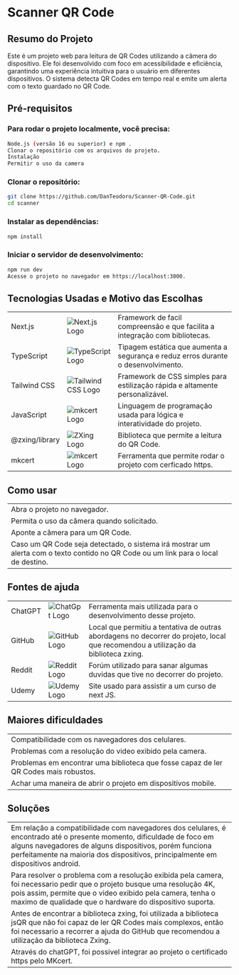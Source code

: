 # Scanner QR Code

## Resumo do Projeto

Este é um projeto web para leitura de QR Codes utilizando a câmera do dispositivo. Ele foi desenvolvido com foco em acessibilidade e eficiência, garantindo uma experiência intuitiva para o usuário em diferentes dispositivos. O sistema detecta QR Codes em tempo real e emite um alerta com o texto guardado no QR Code.

## Pré-requisitos

### Para rodar o projeto localmente, você precisa:

```bash
Node.js (versão 16 ou superior) e npm .
Clonar o repositório com os arquivos do projeto.
Instalação
Permitir o uso da camera
```

### Clonar o repositório:

```bash
git clone https://github.com/DanTeodoro/Scanner-QR-Code.git
cd scanner
```

### Instalar as dependências:

```bash
npm install
```

### Iniciar o servidor de desenvolvimento:

```bash
npm run dev
Acesse o projeto no navegador em https://localhost:3000.
```

## Tecnologias Usadas e Motivo das Escolhas

<table>
  <tbody>
    <tr>
      <td>Next.js</td>
      <td><img src="https://img.shields.io/badge/Next-black?style=for-the-badge&logo=next.js&logoColor=white" alt="Next.js Logo"></td>
      <td>Framework de facil compreensão e que facilita a integração com bibliotecas.</td>
    </tr>
    <tr>
      <td>TypeScript</td>
      <td><img src="https://img.shields.io/badge/TypeScript-%23007ACC.svg?style=for-the-badge&logo=typescript&logoColor=white" alt="TypeScript Logo"></td>
      <td>Tipagem estática que aumenta a segurança e reduz erros durante o desenvolvimento.</td>
    </tr>
    <tr>
      <td>Tailwind CSS</td>
      <td><img src="https://img.shields.io/badge/tailwindcss-%2338B2AC.svg?style=for-the-badge&logo=tailwind-css&logoColor=white" alt="Tailwind CSS Logo"></td>
      <td>Framework de CSS simples para estilização rápida e altamente personalizável.</td>
    </tr>
    <tr>
      <td>JavaScript</td>
      <td><img src="https://img.shields.io/badge/javascript-%23323330.svg?style=for-the-badge&logo=javascript&logoColor=%23F7DF1E" alt="mkcert Logo"></td>
      <td>Linguagem de programação usada para lógica e interatividade do projeto.</td>
    </tr>
    <tr>
      <td>@zxing/library</td>
      <td><img src="https://img.shields.io/badge/ZXing-lightgrey?style=for-the-badge" alt="ZXing Logo"></td>
      <td>Biblioteca que permite a leitura do QR Code.</td>
    </tr>
    <tr>
      <td>mkcert</td>
      <td><img src="https://img.shields.io/badge/mkcert-blue?style=for-the-badge" alt="mkcert Logo"></td>
      <td>Ferramenta que permite rodar o projeto com cerficado https.</td>
    </tr>
  </tbody>
</table>

## Como usar
<table>
  <tbody>
    <tr>
      <td>Abra o projeto no navegador.</td>
    </tr>
    <tr>
      <td>Permita o uso da câmera quando solicitado.</td>
    </tr>
    <tr>
      <td>Aponte a câmera para um QR Code.</td>
    </tr>
    <tr>
      <td>Caso um QR Code seja detectado, o sistema irá mostrar um alerta com o texto contido no QR Code ou um link para o local de destino.</td>
    </tr>
  </tbody>
</table>

## Fontes de ajuda

<table>
  <tbody>
    <tr>
      <td>ChatGPT</td>
      <td><img src="https://img.shields.io/badge/chatGPT-74aa9c?style=for-the-badge&logo=openai&logoColor=white" alt="ChatGpt Logo"></td>
      <td>Ferramenta mais utilizada para o desenvolvimento desse projeto.</td>
    </tr>
    <tr>
      <td>GitHub</td>
      <td><img src="https://img.shields.io/badge/github-%23121011.svg?style=for-the-badge&logo=github&logoColor=white" alt="GitHub Logo"></td>
      <td>Local que permitiu a tentativa de outras abordagens no decorrer do projeto, local que recomendou a utilização da biblioteca zxing.</td>
    </tr>
    <tr>
      <td>Reddit</td>
      <td><img src="https://img.shields.io/badge/Reddit-FF4500?style=for-the-badge&logo=reddit&logoColor=white " alt="Reddit Logo"></td>
      <td>Forúm utilizado para sanar algumas duvidas que tive no decorrer do projeto.</td>
    </tr>
    <tr>
      <td>Udemy</td>
      <td><img src="https://img.shields.io/badge/Udemy-A435F0?style=for-the-badge&logo=Udemy&logoColor=white " alt="Udemy Logo"></td>
      <td>Site usado para assistir a um curso de next JS.</td>
    </tr>
  </tbody>
</table>

## Maiores dificuldades

<table>
    <tbody>
        <tr>
            <td>
                Compatibilidade com os navegadores dos celulares.
            </td>
        </tr>
        <tr>
            <td>
                Problemas com a resolução do video exibido pela camera.
            </td>
        </tr>
        <tr>
            <td>
                Problemas em encontrar uma biblioteca que fosse capaz de ler QR Codes mais robustos.
            </td>
        </tr>
        <tr>
            <td>
                Achar uma maneira de abrir o projeto em dispositivos mobile.
            </td>
        </tr>
    </tbody>
</table>

## Soluções

<table>
    <tbody>
        <tr>
            <td>
                Em relação a compatibilidade com navegadores dos celulares, é encontrado até o presente momento, dificuldade de foco em alguns navegadores de alguns dispositivos, porém funciona perfeitamente na maioria dos dispositivos, principalmente em dispositivos android.
            </td>
        </tr>
        <tr>
            <td>
                Para resolver o problema com a resolução exibida pela camera, foi necessario pedir que o projeto busque uma resolução 4K, pois assim, permite que o video exibido pela camera, tenha o maximo de qualidade que o hardware do dispositivo suporta.
            </td>
        </tr>
        <tr>
            <td>
                Antes de encontrar a biblioteca zxing, foi utilizada a biblioteca jsQR que não foi capaz de ler QR Codes mais complexos, então foi necessario a recorrer a ajuda do GitHub que recomendou a utilização da biblioteca Zxing.
            </td>
        </tr>
        <tr>
            <td>
                Através do chatGPT, foi possivel integrar ao projeto o certificado https pelo MKcert.
            </td>
        </tr>
    </tbody>
</table>

